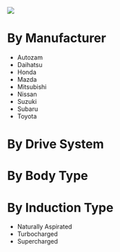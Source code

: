 ![](https://img.shields.io/static/v1.svg?label=Manufacturers&message=9&color=green)

# By Manufacturer
* Autozam
* Daihatsu
* Honda
* Mazda
* Mitsubishi
* Nissan
* Suzuki
* Subaru
* Toyota

# By Drive System

# By Body Type

# By Induction Type
* Naturally Aspirated
* Turbocharged
* Supercharged
